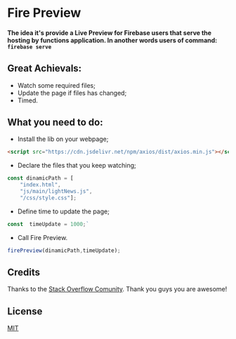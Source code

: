 # Fire Preview
#### The idea it's provide a Live Preview for Firebase users that serve the hosting by functions application. In another words users of command: `firebase serve`
 
 
## Great Achievals:
-  Watch some required files;
-  Update the page if files has changed;
-  Timed.

## What you need to do:
-  Install the lib on your webpage;
```html
<script src="https://cdn.jsdelivr.net/npm/axios/dist/axios.min.js"></script>
```

-  Declare the files that you keep watching;
```js
const dinamicPath = [
    "index.html",
    "js/main/lightNews.js",
    "/css/style.css"];
```

-  Define time to update the page;
```js
const  timeUpdate = 1000;`
```

-  Call Fire Preview.
```js
firePreview(dinamicPath,timeUpdate);
```

## Credits

Thanks to the  [Stack Overflow Comunity](http://stackoverflow.com/).
Thank you guys you are awesome!


 ## License

[MIT](LICENSE)
